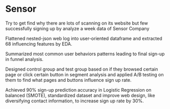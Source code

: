 # Sensor
Try to get find why there are lots of scanning on its website 
but few successfully signing up by analyze a week data of Sensor Company


Flattened nested-json web log into user-oriented dataframe and extracted 68 influencing features by EDA.

Summarized most common user behaviors patterns leading to final sign-up in funnel analysis.

Designed control group and test group based on if they browsed certain page or click certain button in segment analysis and applied A/B testing on them to find what pages and buttons influence sign up rate.

Achieved 90% sign-up prediction accuracy in Logistic Regression on balanced (SMOTE), standardized dataset and improve web design, like diversifying contact information, to increase sign up rate by 30%.

